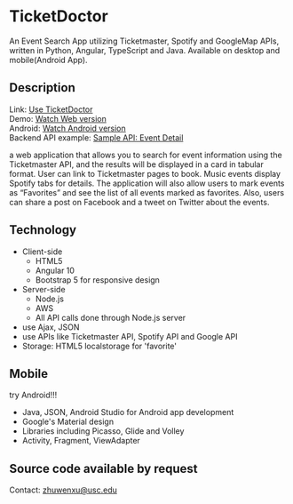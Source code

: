 # TicketDoctor
An Event Search App utilizing Ticketmaster, Spotify and GoogleMap APIs, written in Python, Angular, TypeScript and Java. Available on desktop and mobile(Android App).

## Description
Link: [Use TicketDoctor](http://ticketdoctor-backend.us-west-1.elasticbeanstalk.com)<br>
Demo: [Watch Web version](https://www.youtube.com/watch?v=8FV4jEmK1T0)<br>
Android: [Watch Android version](https://www.youtube.com/watch?v=jKw4w-zuYiA)<br>
Backend API example: [Sample API: Event Detail](http://ticketdoctor-backend.us-west-1.elasticbeanstalk.com/detail?id=G5eYZ98HC6ZST)


a web application that allows you to search for event information using the Ticketmaster API, and the results will be displayed in a card in tabular format. User can link to Ticketmaster pages to book. Music events display Spotify tabs for details. The application will also allow users to mark events as “Favorites” and see the list of all events marked as favorites. Also, users can share a post on Facebook and a tweet on Twitter about the events.


## Technology
* Client-side
  - HTML5
  - Angular 10
  - Bootstrap 5 for responsive design
* Server-side
  - Node.js
  - AWS
  - All API calls done through Node.js server
* use Ajax, JSON
* use APIs like Ticketmaster API, Spotify API and Google API
* Storage: HTML5 localstorage for 'favorite'

## Mobile
try Android!!!
- Java, JSON, Android Studio for Android app development
- Google's Material design
- Libraries including Picasso, Glide and Volley
- Activity, Fragment, ViewAdapter

## Source code available by request
Contact: zhuwenxu@usc.edu
